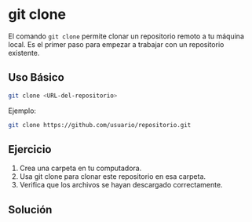 # git clone

El comando `git clone` permite clonar un repositorio remoto a tu máquina local. Es el primer paso para empezar a trabajar con un repositorio existente.

## Uso Básico

```bash
git clone <URL-del-repositorio>
```

Ejemplo:

```bash
git clone https://github.com/usuario/repositorio.git
```

## Ejercicio

1. Crea una carpeta en tu computadora.
2. Usa git clone para clonar este repositorio en esa carpeta.
3. Verifica que los archivos se hayan descargado correctamente.

## Solución

